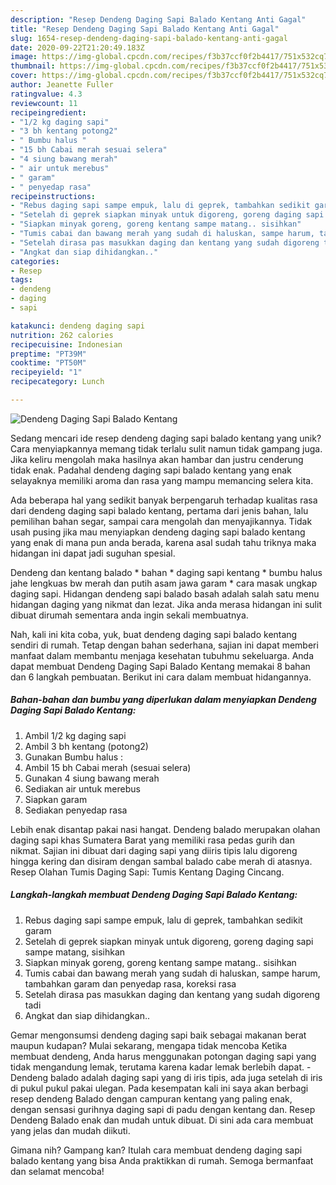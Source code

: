 ```yaml
---
description: "Resep Dendeng Daging Sapi Balado Kentang Anti Gagal"
title: "Resep Dendeng Daging Sapi Balado Kentang Anti Gagal"
slug: 1654-resep-dendeng-daging-sapi-balado-kentang-anti-gagal
date: 2020-09-22T21:20:49.183Z
image: https://img-global.cpcdn.com/recipes/f3b37ccf0f2b4417/751x532cq70/dendeng-daging-sapi-balado-kentang-foto-resep-utama.jpg
thumbnail: https://img-global.cpcdn.com/recipes/f3b37ccf0f2b4417/751x532cq70/dendeng-daging-sapi-balado-kentang-foto-resep-utama.jpg
cover: https://img-global.cpcdn.com/recipes/f3b37ccf0f2b4417/751x532cq70/dendeng-daging-sapi-balado-kentang-foto-resep-utama.jpg
author: Jeanette Fuller
ratingvalue: 4.3
reviewcount: 11
recipeingredient:
- "1/2 kg daging sapi"
- "3 bh kentang potong2"
- " Bumbu halus "
- "15 bh Cabai merah sesuai selera"
- "4 siung bawang merah"
- " air untuk merebus"
- " garam"
- " penyedap rasa"
recipeinstructions:
- "Rebus daging sapi sampe empuk, lalu di geprek, tambahkan sedikit garam"
- "Setelah di geprek siapkan minyak untuk digoreng, goreng daging sapi sampe matang, sisihkan"
- "Siapkan minyak goreng, goreng kentang sampe matang.. sisihkan"
- "Tumis cabai dan bawang merah yang sudah di haluskan, sampe harum, tambahkan garam dan penyedap rasa, koreksi rasa"
- "Setelah dirasa pas masukkan daging dan kentang yang sudah digoreng tadi"
- "Angkat dan siap dihidangkan.."
categories:
- Resep
tags:
- dendeng
- daging
- sapi

katakunci: dendeng daging sapi 
nutrition: 262 calories
recipecuisine: Indonesian
preptime: "PT39M"
cooktime: "PT50M"
recipeyield: "1"
recipecategory: Lunch

---
```



![Dendeng Daging Sapi Balado Kentang](https://img-global.cpcdn.com/recipes/f3b37ccf0f2b4417/751x532cq70/dendeng-daging-sapi-balado-kentang-foto-resep-utama.jpg)

Sedang mencari ide resep dendeng daging sapi balado kentang yang unik? Cara menyiapkannya memang tidak terlalu sulit namun tidak gampang juga. Jika keliru mengolah maka hasilnya akan hambar dan justru cenderung tidak enak. Padahal dendeng daging sapi balado kentang yang enak selayaknya memiliki aroma dan rasa yang mampu memancing selera kita.

Ada beberapa hal yang sedikit banyak berpengaruh terhadap kualitas rasa dari dendeng daging sapi balado kentang, pertama dari jenis bahan, lalu pemilihan bahan segar, sampai cara mengolah dan menyajikannya. Tidak usah pusing jika mau menyiapkan dendeng daging sapi balado kentang yang enak di mana pun anda berada, karena asal sudah tahu triknya maka hidangan ini dapat jadi suguhan spesial.

Dendeng dan kentang balado * bahan * daging sapi kentang * bumbu halus jahe lengkuas bw merah dan putih asam jawa garam * cara masak ungkap daging sapi. Hidangan dendeng sapi balado basah adalah salah satu menu hidangan daging yang nikmat dan lezat. Jika anda merasa hidangan ini sulit dibuat dirumah sementara anda ingin sekali membuatnya.


Nah, kali ini kita coba, yuk, buat dendeng daging sapi balado kentang sendiri di rumah. Tetap dengan bahan sederhana, sajian ini dapat memberi manfaat dalam membantu menjaga kesehatan tubuhmu sekeluarga. Anda dapat membuat Dendeng Daging Sapi Balado Kentang memakai 8 bahan dan 6 langkah pembuatan. Berikut ini cara dalam membuat hidangannya.

<!--inarticleads1-->

##### Bahan-bahan dan bumbu yang diperlukan dalam menyiapkan Dendeng Daging Sapi Balado Kentang:

1. Ambil 1/2 kg daging sapi
1. Ambil 3 bh kentang (potong2)
1. Gunakan  Bumbu halus :
1. Ambil 15 bh Cabai merah (sesuai selera)
1. Gunakan 4 siung bawang merah
1. Sediakan  air untuk merebus
1. Siapkan  garam
1. Sediakan  penyedap rasa


Lebih enak disantap pakai nasi hangat. Dendeng balado merupakan olahan daging sapi khas Sumatera Barat yang memiliki rasa pedas gurih dan nikmat. Sajian ini dibuat dari daging sapi yang diiris tipis lalu digoreng hingga kering dan disiram dengan sambal balado cabe merah di atasnya. Resep Olahan Tumis Daging Sapi: Tumis Kentang Daging Cincang. 

<!--inarticleads2-->

##### Langkah-langkah membuat Dendeng Daging Sapi Balado Kentang:

1. Rebus daging sapi sampe empuk, lalu di geprek, tambahkan sedikit garam
1. Setelah di geprek siapkan minyak untuk digoreng, goreng daging sapi sampe matang, sisihkan
1. Siapkan minyak goreng, goreng kentang sampe matang.. sisihkan
1. Tumis cabai dan bawang merah yang sudah di haluskan, sampe harum, tambahkan garam dan penyedap rasa, koreksi rasa
1. Setelah dirasa pas masukkan daging dan kentang yang sudah digoreng tadi
1. Angkat dan siap dihidangkan..


Gemar mengonsumsi dendeng daging sapi baik sebagai makanan berat maupun kudapan? Mulai sekarang, mengapa tidak mencoba Ketika membuat dendeng, Anda harus menggunakan potongan daging sapi yang tidak mengandung lemak, terutama karena kadar lemak berlebih dapat. - Dendeng balado adalah daging sapi yang di iris tipis, ada juga setelah di iris di pukul pukul pakai ulegan. Pada kesempatan kali ini saya akan berbagi resep dendeng Balado dengan campuran kentang yang paling enak, dengan sensasi gurihnya daging sapi di padu dengan kentang dan. Resep Dendeng Balado enak dan mudah untuk dibuat. Di sini ada cara membuat yang jelas dan mudah diikuti. 

Gimana nih? Gampang kan? Itulah cara membuat dendeng daging sapi balado kentang yang bisa Anda praktikkan di rumah. Semoga bermanfaat dan selamat mencoba!
